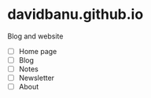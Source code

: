 # davidbanu.github.io

Blog and website 

- [ ] Home page
- [ ] Blog
- [ ] Notes
- [ ] Newsletter
- [ ] About
